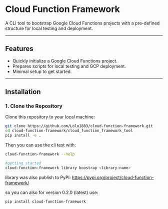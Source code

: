 # Cloud Function Framework

A CLI tool to bootstrap Google Cloud Functions projects with a pre-defined structure for local testing and deployment.

---

## Features

- Quickly initialize a Google Cloud Functions project.
- Prepares scripts for local testing and GCP deployment.
- Minimal setup to get started.

---

## Installation

### 1. Clone the Repository
Clone this repository to your local machine:

```bash
git clone https://github.com/Lolo1883/cloud-function-framework.git
cd cloud-function-framework/cloud_function_framework_tool
pip install -e .
```
Then you can use the cli test with:

```bash
cloud-function-framework --help

#getting started
cloud-function-framework library boostrap <library-name>
```

library was also publish to PyPI: 
https://pypi.org/project/cloud-function-framework/

so you can also for version 0.2.0 (latest) use:
```bash
pip install cloud-function-framework
```



